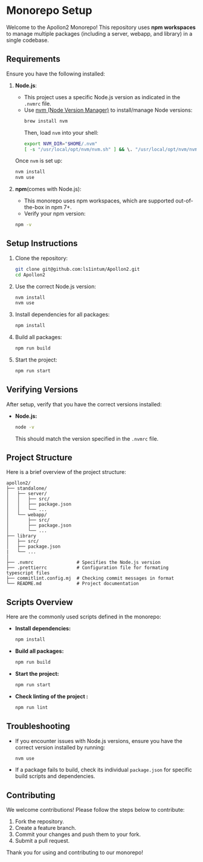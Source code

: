 # Monorepo Setup

Welcome to the Apollon2 Monorepo! This repository uses **npm workspaces** to manage multiple packages (including a server, webapp, and library) in a single codebase.

## Requirements

Ensure you have the following installed:

1. **Node.js**:

   - This project uses a specific Node.js version as indicated in the `.nvmrc` file.
   - Use [nvm (Node Version Manager)](https://github.com/nvm-sh/nvm) to install/manage Node versions:
     ```bash
     brew install nvm
     ```
     Then, load `nvm` into your shell:
     ```bash
     export NVM_DIR="$HOME/.nvm"
     [ -s "/usr/local/opt/nvm/nvm.sh" ] && \. "/usr/local/opt/nvm/nvm.sh"
     ```

   Once `nvm` is set up:

   ```bash
   nvm install
   nvm use
   ```

2. **npm**(comes with Node.js):
   - This monorepo uses npm workspaces, which are supported out-of-the-box in npm 7+.
   - Verify your npm version:
   ```bash
   npm -v
   ```

## Setup Instructions

1. Clone the repository:

   ```bash
   git clone git@github.com:ls1intum/Apollon2.git
   cd Apollon2
   ```

2. Use the correct Node.js version:

   ```bash
   nvm install
   nvm use
   ```

3. Install dependencies for all packages:

   ```bash
   npm install
   ```

4. Build all packages:

   ```bash
   npm run build
   ```

5. Start the project:
   ```bash
   npm run start
   ```

## Verifying Versions

After setup, verify that you have the correct versions installed:

- **Node.js:**
  ```bash
  node -v
  ```
  This should match the version specified in the `.nvmrc` file.

## Project Structure

Here is a brief overview of the project structure:

```
apollon2/
├── standalone/
│   ├── server/
│   │   ├── src/
│   │   ├── package.json
│   │   └── ...
│   └── webapp/
│       ├── src/
│       ├── package.json
│       └── ...
├── library
│   ├── src/
│   ├── package.json
|   └── ...
│
├── .nvmrc                # Specifies the Node.js version
├── .prettierrc           # Configuration file for formating typescript files
├── commitlint.config.mj  # Checking commit messages in format
└── README.md             # Project documentation
```

## Scripts Overview

Here are the commonly used scripts defined in the monorepo:

- **Install dependencies:**
  ```bash
  npm install
  ```
- **Build all packages:**
  ```bash
  npm run build
  ```
- **Start the project:**
  ```bash
  npm run start
  ```
- **Check linting of the project :**
  ```bash
  npm run lint
  ```

## Troubleshooting

- If you encounter issues with Node.js versions, ensure you have the correct version installed by running:
  ```bash
  nvm use
  ```
- If a package fails to build, check its individual `package.json` for specific build scripts and dependencies.

## Contributing

We welcome contributions! Please follow the steps below to contribute:

1. Fork the repository.
2. Create a feature branch.
3. Commit your changes and push them to your fork.
4. Submit a pull request.

Thank you for using and contributing to our monorepo!
